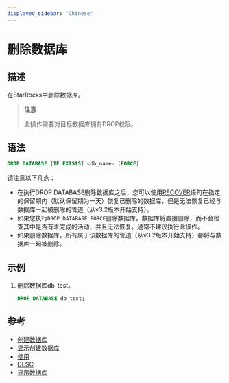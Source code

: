 ```yaml
---
displayed_sidebar: "Chinese"
---
```


# 删除数据库

## 描述

在StarRocks中删除数据库。

> **注意**
>
> 此操作需要对目标数据库拥有DROP权限。

## 语法

```sql
DROP DATABASE [IF EXISTS] <db_name> [FORCE]
```

请注意以下几点：

- 在执行DROP DATABASE删除数据库之后，您可以使用[RECOVER](../data-definition/RECOVER.md)语句在指定的保留期内（默认保留期为一天）恢复已删除的数据库，但是无法恢复已经与数据库一起被删除的管道（从v3.2版本开始支持）。
- 如果您执行`DROP DATABASE FORCE`删除数据库，数据库将直接删除，而不会检查其中是否有未完成的活动，并且无法恢复。通常不建议执行此操作。
- 如果删除数据库，所有属于该数据库的管道（从v3.2版本开始支持）都将与数据库一起被删除。

## 示例

1. 删除数据库db_test。

    ```sql
    DROP DATABASE db_test;
    ```

## 参考

- [创建数据库](../data-definition/CREATE_DATABASE.md)
- [显示创建数据库](../data-manipulation/SHOW_CREATE_DATABASE.md)
- [使用](../data-definition/USE.md)
- [DESC](../Utility/DESCRIBE.md)
- [显示数据库](../data-manipulation/SHOW_DATABASES.md)